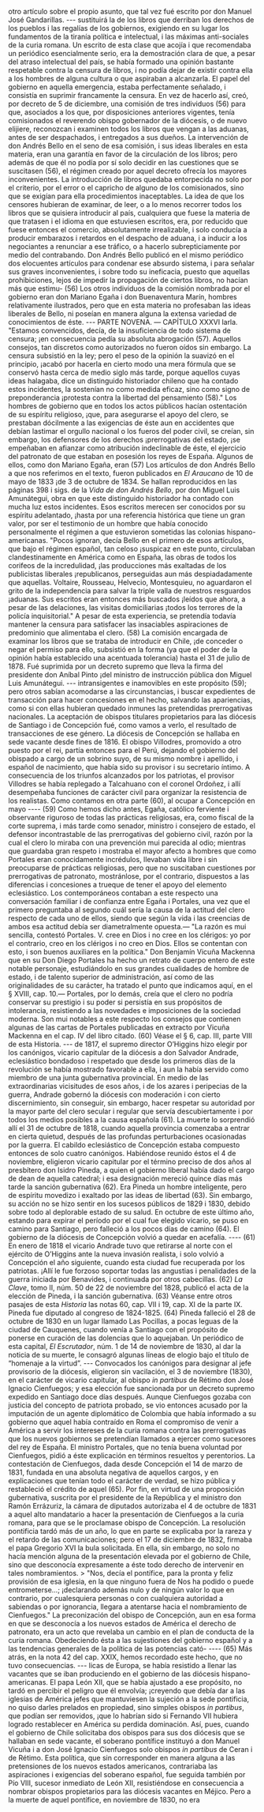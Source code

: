 otro artículo sobre el propio asunto, que tal vez fué escrito por don Manuel José Gandarillas. --- sustituirá la de los libros que derriban los derechos de los pueblos i las regalías de los gobiernos, exigiendo en su lugar los fundamentos de la tiranía política e intelectual, i las máximas anti-sociales de la curia romana. Un escrito de esta clase que acojía i que recomendaba un periódico esencialmente serio, era la demostración clara de que, a pesar del atraso intelectual del país, se había formado una opinión bastante respetable contra la censura de libros, i no podía dejar de existir contra ella a los hombres de alguna cultura o que aspiraban a alcanzarla. El papel del gobierno en aquella emergencia, estaba perfectamente señalado, i consistía en suprimir francamente la censura. En vez de hacerlo así, creó, por decreto de 5 de diciembre, una comisión de tres individuos (56) para que, asociados a los que, por disposiciones anteriores vigentes, tenía comisionados el reverendo obispo gobernador de la diócesis, o de nuevo elijiere, reconozcan i examinen todos los libros que vengan a las aduanas, antes de ser despachados, i entregados a sus dueños. La intervención de don Andrés Bello en el seno de esa comisión, i sus ideas liberales en esta materia, eran una garantía en favor de la circulación de los libros; pero además de que él no podía por sí solo decidir en las cuestiones que se suscitasen (56), el régimen creado por aquel decreto ofrecía los mayores inconvenientes. La introducción de libros quedaba entorpecida no solo por el criterio, por el error o el capricho de alguno de los comisionados, sino que se exigían para ella procedimientos inaceptables. La idea de que los censores hubieran de examinar, de leer, o a lo menos recorrer todos los libros que se quisiera introducir al país, cualquiera que fuese la materia de que tratasen i el idioma en que estuviesen escritos, era, por reducido que fuese entonces el comercio, absolutamente irrealizable, i solo conducía a producir embarazos i retardos en el despacho de aduana, i a inducir a los negociantes a renunciar a ese tráfico, o a hacerlo subrepticiamente por medio del contrabando. Don Andrés Bello publicó en el mismo periódico dos elocuentes artículos para condenar ese absurdo sistema, i para señalar sus graves inconvenientes, i sobre todo su ineficacia, puesto que aquellas prohibiciones, lejos de impedir la propagación de ciertos libros, no hacían más que estimu- (56) Los otros individuos de la comisión nombrada por el gobierno eran don Mariano Egaña i don Buenaventura Marín, hombres relativamente ilustrados, pero que en esta materia no profesaban las ideas liberales de Bello, ni poseían en manera alguna la extensa variedad de conocimientos de éste. --- PARTE NOVENA. — CAPÍTULO XXXVI larla. "Estamos convencidos, decía, de la insuficiencia de todo sistema de censura; ¡en consecuencia pedía su absoluta abrogación (57). Aquellos consejos, tan discretos como autorizados no fueron oídos sin embargo. La censura subsistió en la ley; pero el peso de la opinión la suavizó en el principio, ¡acabó por hacerla en cierto modo una mera fórmula que se conservó hasta cerca de medio siglo más tarde, porque aquellos cuyas ideas halagaba, dice un distinguido historiador chileno que ha contado estos incidentes, la sostenían no como medida eficaz, sino como signo de preponderancia ¡protesta contra la libertad del pensamiento (58)." Los hombres de gobierno que en todos los actos públicos hacían ostentación de su espíritu religioso, ¡que, para asegurarse el apoyo del clero, se prestaban dócilmente a las exigencias de éste aun en accidentes que debían lastimar el orgullo nacional o los fueros del poder civil, se creían, sin embargo, los defensores de los derechos ¡prerrogativas del estado, ¡se empeñaban en afianzar como atribución indeclinable de éste, el ejercicio del patronato de que estaban en posesión los reyes de España. Algunos de ellos, como don Mariano Egaña, eran (57) Los artículos de don Andrés Bello a que nos referimos en el texto, fueron publicados en *El Araucano* de 10 de mayo de 1833 ¡de 3 de octubre de 1834. Se hallan reproducidos en las páginas 398 i sigs. de la *Vida de don Andrés Bello*, por don Miguel Luis Amunátegui, obra en que este distinguido historiador ha contado con mucha luz estos incidentes. Esos escritos merecen ser conocidos por su espíritu adelantado, ¡hasta por una referencia histórica que tiene un gran valor, por ser el testimonio de un hombre que había conocido personalmente el régimen a que estuvieron sometidas las colonias hispano-americanas. "Pocos ignoran, decía Bello en el primero de esos artículos, que bajo el régimen español, tan celoso ¡suspicaz en este punto, circulaban clandestinamente en América como en España, las obras de todos los corifeos de la incredulidad, ¡las producciones más exaltadas de los publicistas liberales ¡republicanos, perseguidas aun más despiadadamente que aquellas. Voltaire, Rousseau, Helvecio, Montesquieu, no aguardaron el grito de la independencia para salvar la triple valla de nuestros resguardos ¡aduanas. Sus escritos eran entonces más buscados ¡leídos que ahora, a pesar de las delaciones, las visitas domiciliarias ¡todos los terrores de la policía inquisitorial." A pesar de esta experiencia, se pretendía todavía mantener la censura para satisfacer las insaciables aspiraciones de predominio que alimentaba el clero. (58) La comisión encargada de examinar los libros que se trataba de introducir en Chile, ¡de conceder o negar el permiso para ello, subsistió en la forma (ya que el poder de la opinión había establecido una acentuada tolerancia) hasta el 31 de julio de 1878. Fué suprimida por un decreto supremo que lleva la firma del presidente don Aníbal Pinto ¡del ministro de instrucción pública don Miguel Luis Amunátegui. --- intransigentes e inamovibles en este propósito (59); pero otros sabían acomodarse a las circunstancias, i buscar expedientes de transacción para hacer concesiones en el hecho, salvando las apariencias, como si con ellas hubieran quedado inmunes las pretendidas prerrogativas nacionales. La aceptación de obispos titulares propietarios para las diócesis de Santiago i de Concepción fué, como vamos a verlo, el resultado de transacciones de ese género. La diócesis de Concepción se hallaba en sede vacante desde fines de 1816. El obispo Villodres, promovido a otro puesto por el rei, partía entonces para el Perú, dejando el gobierno del obispado a cargo de un sobrino suyo, de su mismo nombre i apellido, i español de nacimiento, que había sido su provisor i su secretario íntimo. A consecuencia de los triunfos alcanzados por los patriotas, el provisor Villodres se había replegado a Talcahuano con el coronel Ordoñez, i allí desempeñaba funciones de carácter civil para organizar la resistencia de los realistas. Como contamos en otra parte (60), al ocupar a Concepción en mayo ---- (59) Como hemos dicho antes, Egaña, católico ferviente i observante riguroso de todas las prácticas religiosas, era, como fiscal de la corte suprema, i más tarde como senador, ministro i consejero de estado, el defensor incontrastable de las prerrogativas del gobierno civil, razón por la cual el clero lo miraba con una prevención mui parecida al odio; mientras que guardaba gran respeto i mostraba el mayor afecto a hombres que como Portales eran conocidamente incrédulos, llevaban vida libre i sin preocuparse de prácticas religiosas, pero que no suscitaban cuestiones por prerrogativas de patronato, mostránlose, por el contrario, dispuestos a las diferencias i concesiones a trueque de tener el apoyo del elemento eclesiástico. Los contemporáneos contaban a este respecto una conversación familiar i de confianza entre Egaña i Portales, una vez que el primero preguntaba al segundo cuál sería la causa de la actitud del clero respecto de cada uno de ellos, siendo que según la vida i las creencias de ambos esa actitud debía ser diametralmente opuesta.— "La razón es mui sencilla, contestó Portales. V. cree en Dios i no cree en los clérigos: yo por el contrario, creo en los clérigos i no creo en Dios. Ellos se contentan con esto, i son buenos auxiliares en la política." Don Benjamín Vicuña Mackenna que en su Don Diego Portales ha hecho un retrato de cuerpo entero de este notable personaje, estudiándolo en sus grandes cualidades de hombre de estado, i de talento superior de administración, así como de las originalidades de su carácter, ha tratado el punto que indicamos aquí, en el § XVIII, cap. 10.— Portales, por lo demás, creía que el clero no podría conservar su prestigio i su poder si persistía en sus propósitos de intolerancia, resistiendo a las novedades e imposiciones de la sociedad moderna. Son mui notables a este respecto los consejos que contienen algunas de las cartas de Portales publicadas en extracto por Vicuña Mackenna en el cap. IV del libro citado. (60) Véase el § 6, cap. III, parte VIII de esta Historia. --- de 1817, el supremo director O’Higgins hizo elegir por los canónigos, vicario capitular de la diócesis a don Salvador Andrade, eclesiástico bondadoso i respetado que desde los primeros días de la revolución se había mostrado favorable a ella, i aun la había servido como miembro de una junta gubernativa provincial. En medio de las extraordinarias vicisitudes de esos años, i de los azares i peripecias de la guerra, Andrade gobernó la diócesis con moderación i con cierto discernimiento, sin conseguir, sin embargo, hacer respetar su autoridad por la mayor parte del clero secular i regular que servía descubiertamente i por todos los medios posibles a la causa española (61). La muerte lo sorprendió allí el 31 de octubre de 1818, cuando aquella provincia comenzaba a entrar en cierta quietud, después de las profundas perturbaciones ocasionadas por la guerra. El cabildo eclesiástico de Concepción estaba compuesto entonces de solo cuatro canónigos. Habiéndose reunido éstos el 4 de noviembre, eligieron vicario capitular por el término preciso de dos años al presbítero don Isidro Pineda, a quien el gobierno liberal había dado el cargo de dean de aquella catedral; i esa designación mereció quince días más tarde la sanción gubernativa (62). Era Pineda un hombre inteligente, pero de espíritu movedizo i exaltado por las ideas de libertad (63). Sin embargo, su acción no se hizo sentir en los sucesos públicos de 1829 i 1830, debido sobre todo al deplorable estado de su salud. En octubre de este último año, estando para expirar el período por el cual fue elegido vicario, se puso en camino para Santiago, pero falleció a los pocos días de camino (64). El gobierno de la diócesis de Concepción volvió a quedar en acefalía. ---- (61) En enero de 1818 el vicario Andrade tuvo que retirarse al norte con el ejército de O’Higgins ante la nueva invasión realista, i solo volvió a Concepción el año siguiente, cuando esta ciudad fue recuperada por los patriotas. ¡Allí le fue forzoso soportar todas las angustias i penalidades de la guerra iniciada por Benavides, i continuada por otros cabecillas. (62) *La Clave*, tomo II, núm. 50 de 22 de noviembre del 1828, publicó el acta de la elección de Pineda, i la sanción gubernativa. (63) Véanse entre otros pasajes de esta *Historia* las notas 60, cap. VII i 19, cap. XI de la parte IX. Pineda fue diputado al congreso de 1824-1825. (64) Pineda falleció el 28 de octubre de 1830 en un lugar llamado Las Pocillas, a pocas leguas de la ciudad de Cauquenes, cuando venía a Santiago con el propósito de ponerse en curación de las dolencias que lo aquejaban. Un periódico de esta capital, *El Escrutador*, núm. 1 de 14 de noviembre de 1830, al dar la noticia de su muerte, le consagró algunas líneas de elogio bajo el título de “homenaje a la virtud”. --- Convocados los canónigos para designar al jefe provisorio de la diócesis, eligieron sin vacilación, el 3 de noviembre (1830), en el carácter de vicario capitular, al obispo *in partibus* de Rétimo don José Ignacio Cienfuegos; y esa elección fue sancionada por un decreto supremo expedido en Santiago doce días después. Aunque Cienfuegos gozaba con justicia del concepto de patriota probado, se vio entonces acusado por la imputación de un agente diplomático de Colombia que había informado a su gobierno que aquel había contraído en Roma el compromiso de venir a América a servir los intereses de la curia romana contra las prerrogativas que los nuevos gobiernos se pretendían llamados a ejercer como sucesores del rey de España. El ministro Portales, que no tenía buena voluntad por Cienfuegos, pidió a éste explicación en términos resueltos y perentorios. La contestación de Cienfuegos, dada desde Concepción el 14 de marzo de 1831, fundada en una absoluta negativa de aquellos cargos, y en explicaciones que tenían todo el carácter de verdad, se hizo pública y restableció el crédito de aquel (65). Por fin, en virtud de una proposición gubernativa, suscrita por el presidente de la República y el ministro don Ramón Errázuriz, la cámara de diputados autorizaba el 4 de octubre de 1831 a aquel alto mandatario a hacer la presentación de Cienfuegos a la curia romana, para que se le proclamase obispo de Concepción. La resolución pontificia tardó más de un año, lo que en parte se explicaba por la rareza y el retardo de las comunicaciones; pero el 17 de diciembre de 1832, firmaba el papa Gregorio XVI la bula solicitada. En ella, sin embargo, no solo no hacía mención alguna de la presentación elevada por el gobierno de Chile, sino que desconocía expresamente a éste todo derecho de intervenir en tales nombramientos. > "Nos, decía el pontífice, para la pronta y feliz provisión de esa iglesia, en la que ninguno fuera de Nos ha podido o puede entrometerse...; ¡declarando además nulo y de ningún valor lo que en contrario, por cualesquiera personas o con cualquiera autoridad a sabiendas o por ignorancia, llegara a atentarse hacia el nombramiento de Cienfuegos." La preconización del obispo de Concepción, aun en esa forma en que se desconocía a los nuevos estados de América el derecho de patronato, era un acto que revelaba un cambio en el plan de conducta de la curia romana. Obedeciendo ésta a las sujestiones del gobierno español y a las tendencias generales de la política de las potencias cató- ---- (65) Más atrás, en la nota 42 del cap. XXIX, hemos recordado este hecho, que no tuvo consecuencias. --- licas de Europa, se había resistido a llenar las vacantes que se iban produciendo en el gobierno de las diócesis hispano-americanas. El papa León XII, que se había ajustado a ese propósito, no tardó en percibir el peligro que él envolvía; ¡creyendo que debía dar a las iglesias de América jefes que mantuviesen la sujeción a la sede pontificia, no quiso darles prelados en propiedad, sino simples obispos *in partibus*, que podían ser removidos, ¡que lo habrían sido si Fernando VII hubiera logrado restablecer en América su perdida dominación. Así, pues, cuando el gobierno de Chile solicitaba dos obispos para sus dos diócesis que se hallaban en sede vacante, el soberano pontífice instituyó a don Manuel Vicuña i a don José Ignacio Cienfuegos solo obispos *in partibus* de Ceran i de Rétimo. Esta política, que sin corresponder en manera alguna a las pretensiones de los nuevos estados americanos, contrariaba las aspiraciones i exigencias del soberano español, fue seguida también por Pío VIII, sucesor inmediato de León XII, resistiéndose en consecuencia a nombrar obispos propietarios para las diócesis vacantes en Méjico. Pero a la muerte de aquel pontífice, en noviembre de 1830, no era